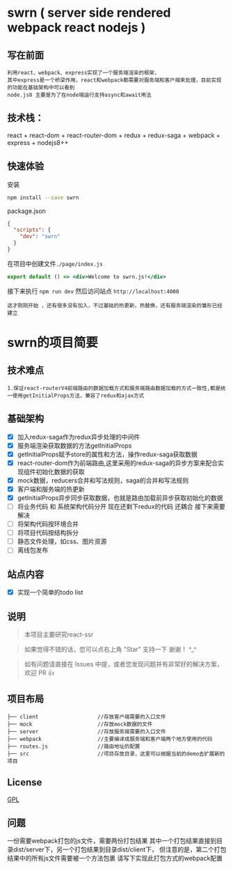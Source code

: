 # swrn ( server side rendered webpack react nodejs )

## 写在前面
    利用react、webpack、express实现了一个服务端渲染的框架，
    其中express是一个桥梁作用，react和webpack都需要对服务端和客户端来处理，目前实现的功能在基础架构中可以看到
    node.js8 主要是为了在node端运行支持async和await用法

## 技术栈：
react + react-dom + react-router-dom + redux + redux-saga + webpack + express + nodejs8++

## 快速体验

安装
```bash
npm install --save swrn
```

package.json
```json
{
  "scripts": {
    "dev": "swrn"
  }
}
```
在项目中创建文件`./page/index.js`

```jsx
export default () => <div>Welcome to swrn.js!</div>
```

接下来执行 `npm run dev` 然后访问站点 `http://localhost:4000`

    这才刚刚开始 ，还有很多没有加入，不过基础的热更新，热替换，还有服务端渲染的雏形已经建立

# swrn的项目简要

## 技术难点
```
1.保证react-routerV4前端路由的数据加载方式和服务端路由数据加载的方式一致性,都是统一使用getInitialProps方法，兼容了redux和ajax方式
```

## 基础架构
- [x] 加入redux-saga作为redux异步处理的中间件
- [x] 服务端渲染获取数据的方法getInitialProps
- [x] getInitialProps赋予store的属性和方法，操作redux-saga获取数据
- [x] react-router-dom作为前端路由,这里采用的redux-saga的异步方案来配合实现组件初始化数据的获取
- [x] mock数据，reducers合并和写法规则，saga的合并和写法规则
- [x] 客户端和服务端的热更新
- [x] getInitialProps异步同步获取数据，也就是路由加载前异步获取初始化的数据
- [ ] 将业务代码 和 系统架构代码分开  现在还剩下redux的代码 还耦合 接下来需要解决
- [ ] 将架构代码按环境合并
- [ ] 将项目代码按结构拆分
- [ ] 静态文件处理，如css、图片资源
- [ ] 离线包发布

## 站点内容
- [x] 实现一个简单的todo list

## 说明

>  本项目主要研究react-ssr

>  如果觉得不错的话，您可以点右上角 "Star" 支持一下 谢谢！ ^_^

>  如有问题请直接在 Issues 中提，或者您发现问题并有非常好的解决方案，欢迎 PR 👍

## 项目布局

```
├── client                   //存放客户端需要的入口文件
├── mock                     //存放mock数据的文件
├── server                   //存放服务端需要的入口文件
├── webpack                  //主要编译成服务端和客户端两个地方使用的代码
├── routes.js                //路由地址的配置
├── src                      //项目存放目录，这里可以根据当前的demo去扩展新的项目
```

## License

[GPL](https://github.com/Topthinking/react-ssr/blob/master/License)


## 问题

一份需要webpack打包的js文件，需要两份打包结果
其中一个打包结果直接到目录dist/server下，另一个打包结果到目录dist/client下，
但注意的是，第二个打包结果中的所有js文件需要被一个方法包裹
请写下实现此打包方式的webpack配置
